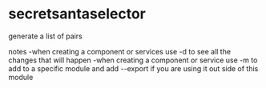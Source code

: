 # secretsantaselector
generate a list of pairs 


notes 
-when creating a component or services use -d to see all the changes that will happen
-when creating a component or service use -m to add to a specific module and add --export if you are using it out side of this module 
